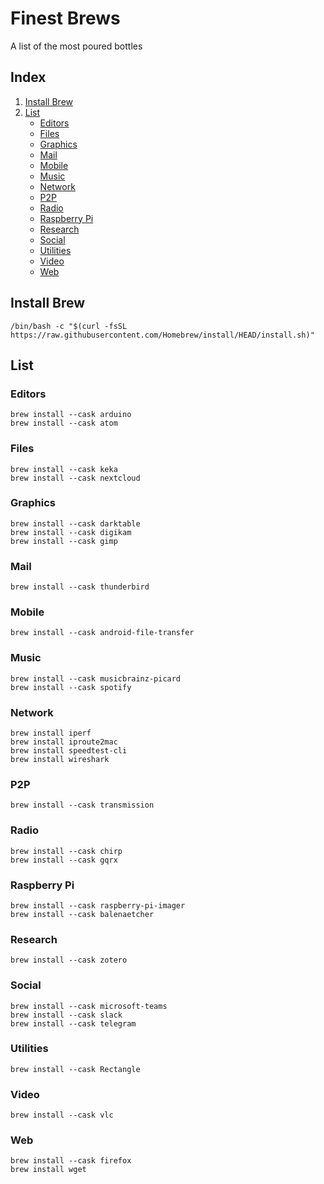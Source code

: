 # Finest Brews
A list of the most poured bottles

## Index
1. [Install Brew](#install-brew)
2. [List](#list)
    - [Editors](#editors)
    - [Files](#files)
    - [Graphics](#graphics)
    - [Mail](#mail)
    - [Mobile](#mobile)
    - [Music](#music)
    - [Network](#network)
    - [P2P](#p2p)
    - [Radio](#radio)
    - [Raspberry Pi](#raspberry-pi)
    - [Research](#research)
    - [Social](#social)
    - [Utilities](#utilities)
    - [Video](#video)
    - [Web](#web)
    

## Install Brew
```
/bin/bash -c "$(curl -fsSL https://raw.githubusercontent.com/Homebrew/install/HEAD/install.sh)"
```

## List

### Editors
```
brew install --cask arduino
brew install --cask atom
```

### Files
```
brew install --cask keka
brew install --cask nextcloud
```

### Graphics
```
brew install --cask darktable
brew install --cask digikam
brew install --cask gimp
```

### Mail
```
brew install --cask thunderbird
```

### Mobile
```
brew install --cask android-file-transfer
```

### Music
```
brew install --cask musicbrainz-picard
brew install --cask spotify
```

### Network
```
brew install iperf
brew install iproute2mac
brew install speedtest-cli
brew install wireshark
```

### P2P
```
brew install --cask transmission
```

### Radio
```
brew install --cask chirp
brew install --cask gqrx
```

### Raspberry Pi
```
brew install --cask raspberry-pi-imager
brew install --cask balenaetcher
```

### Research
```
brew install --cask zotero
```

### Social
```
brew install --cask microsoft-teams 
brew install --cask slack
brew install --cask telegram
```

### Utilities
```
brew install --cask Rectangle
```

### Video
```
brew install --cask vlc
```

### Web
```
brew install --cask firefox
brew install wget
```
